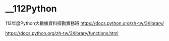 # __112Python
112年度Python大數據資料探勘實務班
https://docs.python.org/zh-tw/3/library/

https://docs.python.org/zh-tw/3/library/functions.html

